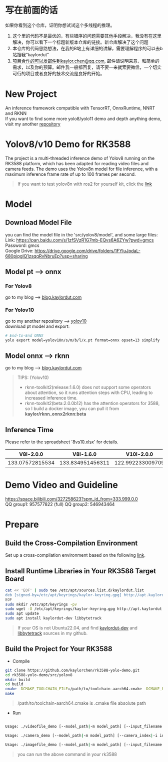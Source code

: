 
# 写在前面的话
如果你看到这个仓库，证明你想试试这个多线程的推理。
1. 这个里的代码不是最优的，有些错序的问题需要其他手段解决，我没有在这里解决，你可以看下一个标题新版本仓库的链接。新仓库解决了这个问题
2. 本仓库的代码思路想法，在我的B站上有详细的讲解，需要理解程序的可以去b站搜我“kaylordut”
3. 项目合作的可以发邮件到kaylor.chen@qq.com, 邮件请说明来意，和简单的需求，以及你的预算。邮件我一般都回复，请不要一来就索要微信，一个切实可行的项目或者良好的技术交流是良好的开始。

# New Project
An inference framework compatible with TensorRT, OnnxRuntime, NNRT and RKNN  
If you want to find some more yolo8/yolo11 demo and depth anything demo, visit my another [repository](https://github.com/kaylorchen/ai_framework_demo)

# Yolov8/v10 Demo for RK3588
The project is a multi-threaded inference demo of Yolov8 running on the RK3588 platform, which has been adapted for reading video files and camera feeds. The demo uses the Yolov8n model for file inference, with a maximum inference frame rate of up to 100 frames per second.

> If you want to test yolov8n with ros2 for yourself kit, click the [link](./yolov8n-ros2.md)

# Model
## Download Model File
you can find the model file in the 'src/yolov8/model', and some large files: 
Link: https://pan.baidu.com/s/1zfSVzR1G7mb-EQvs6A6ZYw?pwd=gmcs Password: gmcs   
Google Drive: https://drive.google.com/drive/folders/1FYluJpdaL-680pipgIQ1zsqqRvNbruEp?usp=sharing

## Model pt --> onnx
### For Yolov8 
go to my blog --> [blog.kaylordut.com](https://blog.kaylordut.com/2024/02/09/rk3588's-yolov8-model-conversion-from-pt-to-rknn/#more)
### For Yolov10
go to my another repository --> [yolov10](https://github.com/kaylorchen/yolov10)  
download pt model and export:
```bash
# End-to-End ONNX
yolo export model=yolov10n/s/m/b/l/x.pt format=onnx opset=13 simplify
```

## Model onnx --> rknn
go to my blog --> [blog.kaylordut.com](https://blog.kaylordut.com/2024/02/09/rk3588's-yolov8-model-conversion-from-pt-to-rknn/#more)
> TIPS: (Yolov10)
> - rknn-toolkit2(release:1.6.0) does not support some operators about attention, so it runs attention steps with CPU, leading to increased inference time. 
> - rknn-toolkit2(beta:2.0.0b12) has the attention operators for 3588, so I build a docker image, you can pull it from __**kaylor/rknn_onnx2rknn:beta**__

## Inference Time
Please refer to the spreadsheet '[8vs10.xlsx](./8vs10.xlsx)' for details.

|V8l-2.0.0|	V8l-1.6.0|	V10l-2.0.0|	V10l-1.6.0|	V8n-2.0.0	|V8n-1.6.0	|V10n-2.0.0|	V10n-1.6.0|
|:-------:|:-------:|:-------:|:-------:|:-------:|:-------:|:-------:|:-------:|
|133.07572815534|	133.834951456311|	122.992233009709|	204.471844660194|	17.8990291262136|	18.3300970873786|	21.3009708737864|	49.9883495145631|





# Demo Video and Guideline
https://space.bilibili.com/327258623?spm_id_from=333.999.0.0  
QQ group1: 957577822 (full)
QQ group2: 546943464

# Prepare

## Build the Cross-Compilation Environment
Set up a cross-compilation environment based on the following [link](https://github.com/kaylorchen/rk3588_dev_rootfs).

## Install Runtime Libraries in Your RK3588 Target Board
```bash
cat << 'EOF' | sudo tee /etc/apt/sources.list.d/kaylordut.list 
deb [signed-by=/etc/apt/keyrings/kaylor-keyring.gpg] http://apt.kaylordut.cn/kaylordut/ kaylordut main
EOF
sudo mkdir /etc/apt/keyrings -pv
sudo wget -O /etc/apt/keyrings/kaylor-keyring.gpg http://apt.kaylordut.cn/kaylor-keyring.gpg
sudo apt update
sudo apt install kaylordut-dev libbytetrack
```
> If your OS is not Ubuntu22.04, and find [kaylordut-dev](https://github.com/kaylorchen/kaylordut) and [libbytetrack](https://github.com/kaylorchen/ByteTrack) sources in my github.


## Build the Project for Your RK3588

- Compile

```bash
git clone https://github.com/kaylorchen/rk3588-yolo-demo.git 
cd rk3588-yolo-demo/src/yolov8
mkdir build
cd build
cmake -DCMAKE_TOOLCHAIN_FILE=/path/to/toolchain-aarch64.cmake -DCMAKE_EXPORT_COMPILE_COMMANDS=ON ..
make 
```
> /path/to/toolchain-aarch64.cmake is .cmake file absolute path

- Run
  
``` bash

Usage: ./videofile_demo [--model_path|-m model_path] [--input_filename|-i input_filename] [--threads|-t thread_count] [--framerate|-f framerate] [--label_path|-l label_path]  

Usage: ./camera_demo [--model_path|-m model_path] [--camera_index|-i index] [--width|-w width] [--height|-h height][--threads|-t thread_count] [--fps|-f framerate] [--label_path|-l label_path]

Usage: ./imagefile_demo [--model_path|-m model_path] [--input_filename|-i input_filename] [--label_path|-l label_path]

```

> you can run the above command in your rk3588 



